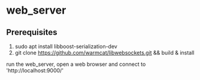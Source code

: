 # web_server

## Prerequisites

1. sudo apt install libboost-serialization-dev
2. git clone https://github.com/warmcat/libwebsockets.git && build & install

run the web_server, open a web browser and connect to 'http://localhost:9000/'
